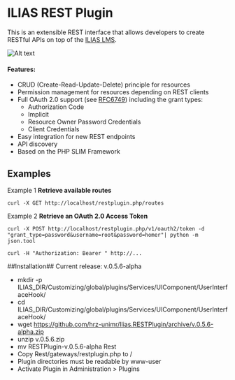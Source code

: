 ILIAS REST Plugin
=====================
This is an extensible REST interface that allows developers to create RESTful APIs on top of the [ILIAS LMS](http://www.ilias.de).

![Alt text](https://cloud.githubusercontent.com/assets/7113474/3655327/eeec4264-1177-11e4-8256-869db1f98c29.PNG "ILIAS REST Plugin")

#### Features:
* CRUD (Create-Read-Update-Delete) principle for resources
* Permission management for resources depending on REST clients
* Full OAuth 2.0 support (see [RFC6749](http://tools.ietf.org/html/rfc6749)) including the grant types:
    * Authorization Code
    * Implicit
    * Resource Owner Password Credentials
    * Client Credentials
* Easy integration for new REST endpoints
* API discovery
* Based on the PHP SLIM Framework

Examples
---------
Example 1
**Retrieve available routes**
<pre><code>curl -X GET http://localhost/restplugin.php/routes
</code></pre>

Example 2
**Retrieve an OAuth 2.0 Access Token**
<pre><code>curl -X POST http://localhost/restplugin.php/v1/oauth2/token -d "grant_type=password&username=root&password=homer"| python -m json.tool
</code></pre>
<pre><code>curl -H "Authorization: Bearer <ACCESS_TOKEN>" http://...
</code></pre>

##Installation##
Current release: v.0.5.6-alpha
* mkdir -p ILIAS_DIR/Customizing/global/plugins/Services/UIComponent/UserInterfaceHook/
* cd ILIAS_DIR/Customizing/global/plugins/Services/UIComponent/UserInterfaceHook/
* wget https://github.com/hrz-unimr/Ilias.RESTPlugin/archive/v.0.5.6-alpha.zip
* unzip v.0.5.6.zip
* mv RESTPlugin-v.0.5.6-alpha Rest
* Copy Rest/gateways/restplugin.php to /
* Plugin directories must be readable by www-user
* Activate Plugin in Administration > Plugins

